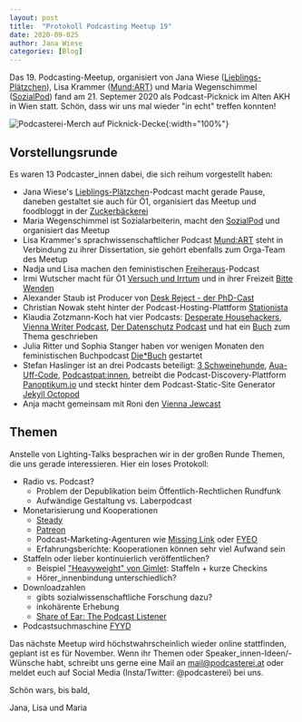 ```yaml
---
layout: post
title:  "Protokoll Podcasting Meetup 19"
date: 2020-09-025
author: Jana Wiese
categories: [Blog]
---
```


Das 19. Podcasting-Meetup, organisiert von Jana Wiese
([Lieblings-Plätzchen](www.lieblings-plaetzchen.com/)), Lisa Krammer
([Mund:ART](http://mundartpodcast.at/)) und Maria Wegenschimmel
([SozialPod](https://www.sozialpod.com/)) fand am 21. Septemer 2020 als Podcast-Picknick im Alten AKH in Wien statt. Schön, dass wir uns mal wieder "in echt" treffen konnten!

![Podcasterei-Merch auf Picknick-Decke](/img/m19/podcastpicknick-w1.jpg){:width="100%"}


## Vorstellungsrunde

Es waren 13 Podcaster_innen dabei, die sich reihum vorgestellt haben:

* Jana Wiese's [Lieblings-Plätzchen](https://www.lieblings-plaetzchen.com/)-Podcast macht gerade Pause, daneben gestaltet sie auch für Ö1, organisiert das Meetup und foodbloggt in der [Zuckerbäckerei](https://www.zuckerbaeckerei.com)
* Maria Wegenschimmel ist Sozialarbeiterin, macht den [SozialPod](http://www.sozialpod.com/) und organisiert das Meetup
* Lisa Krammer's sprachwissenschaftlicher Podcast [Mund:ART](https://www.mundartpodcast.at/) steht in Verbindung zu ihrer Dissertation, sie gehört ebenfalls zum Orga-Team des Meetup
* Nadja und Lisa machen den feministischen [Freiheraus](https://soundcloud.com/freiheraus)-Podcast
* Irmi Wutscher macht für Ö1 [Versuch und Irrtum](https://oe1.orf.at/artikel/675812/Die-neuen-Oe1-Podcasts) und in ihrer Freizeit [Bitte Wenden](https://podspot.at/series/bitte-wenden/)
* Alexander Staub ist Producer von [Desk Reject - der PhD-Cast](https://deskreject.home.blog/)
* Christian Nowak steht hinter der Podcast-Hosting-Plattform [Stationista](https://www.stationista.com/at)
* Klaudia Zotzmann-Koch hat vier Podcasts: [Desperate Househackers](https://www.desperatehousehackers.net/), [Vienna Writer Podcast](https://www.viennawriter.net/podcast/), [Der Datenschutz Podcast](https://www.datenschutz-podcast.net/) und hat ein [Buch](https://www.zotzmann-koch.com/book/podcasting/) zum Thema geschrieben
* Julia Ritter und Sophia Stanger haben vor wenigen Monaten den feministischen Buchpodcast [Die*Buch](http://www.diebuch.at/) gestartet
* Stefan Haslinger ist an drei Podcasts beteiligt: [3 Schweinehunde](https://3-schweinehun.de/), [Aua-Uff-Code](https://aua-uff-co.de/), [Podcastpat:innen](https://podcastpatinnen.podigee.io/), betreibt die Podcast-Discovery-Plattform [Panoptikum.io](https://panoptikum.io/) und steckt hinter dem Podcast-Static-Site Generator [Jekyll Octopod](https://jekyll-octopod.github.io/)
* Anja macht gemeinsam mit Roni den [Vienna Jewcast](https://podtail.com/de/podcast/vienna-jewcast/)

## Themen

Anstelle von Lighting-Talks besprachen wir in der großen Runde Themen, die uns gerade interessieren. Hier ein loses Protokoll:

* Radio vs. Podcast?
    * Problem der Depublikation beim Öffentlich-Rechtlichen Rundfunk
    * Aufwändige Gestaltung vs. Laberpodcast
* Monetarisierung und Kooperationen
    * [Steady](https://steadyhq.com/de)
    * [Patreon](http://patreon.com/)
    * Podcast-Marketing-Agenturen wie [Missing Link](https://missing-link.media/) oder [FYEO](https://www.fyeo.de/)
    * Erfahrungsberichte: Kooperationen können sehr viel Aufwand sein
* Staffeln oder lieber kontinuierlich veröffentlichen?
    * Beispiel ["Heavyweight" von Gimlet](https://gimletmedia.com/shows/heavyweight): Staffeln + kurze Checkins
    * Hörer_innenbindung unterschiedlich?
* Downloadzahlen
    * gibts sozialwissenschaftliche Forschung dazu?
    * inkohärente Erhebung
    * [Share of Ear: The Podcast Listener](https://www.shareofear.com)
* Podcastsuchmaschine [FYYD](https://fyyd.de/)


Das nächste Meetup wird höchstwahrscheinlich wieder online stattfinden, geplant ist es für November. Wenn ihr Themen oder Speaker_innen-Ideen/-Wünsche habt, schreibt uns gerne eine Mail an mail@podcasterei.at oder meldet euch auf Social Media (Insta/Twitter: @podcasterei) bei uns.

Schön wars, bis bald,

Jana, Lisa und Maria
